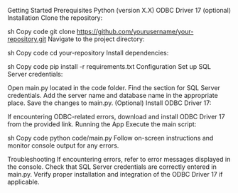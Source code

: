 Getting Started
Prerequisites
Python (version X.X)
ODBC Driver 17 (optional)
Installation
Clone the repository:

sh
Copy code
git clone https://github.com/yourusername/your-repository.git
Navigate to the project directory:

sh
Copy code
cd your-repository
Install dependencies:

sh
Copy code
pip install -r requirements.txt
Configuration
Set up SQL Server credentials:

Open main.py located in the code folder.
Find the section for SQL Server credentials.
Add the server name and database name in the appropriate place.
Save the changes to main.py.
(Optional) Install ODBC Driver 17:

If encountering ODBC-related errors, download and install ODBC Driver 17 from the provided link.
Running the App
Execute the main script:

sh
Copy code
python code/main.py
Follow on-screen instructions and monitor console output for any errors.

Troubleshooting
If encountering errors, refer to error messages displayed in the console.
Check that SQL Server credentials are correctly entered in main.py.
Verify proper installation and integration of the ODBC Driver 17 if applicable.